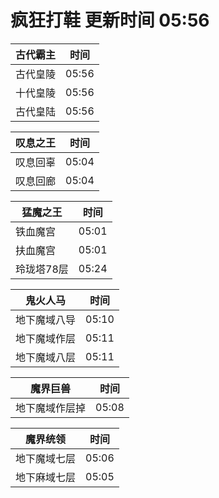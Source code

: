 # 疯狂打鞋 更新时间 05:56

| 古代霸主   | 时间    |
|--------|-------|
| 古代皇陵 | 05:56 |
| 十代皇陵 | 05:56 |
| 古代皇陆 | 05:56 |

| 叹息之王   | 时间    |
|--------|-------|
| 叹息回辜 | 05:04 |
| 叹息回廊 | 05:04 |

| 猛魔之王   | 时间    |
|--------|-------|
| 铁血魔宫 | 05:01 |
| 扶血魔宫 | 05:01 |
| 玲珑塔78层 | 05:24 |

| 鬼火人马   | 时间    |
|--------|-------|
| 地下魔域八导 | 05:10 |
| 地下魔域作层 | 05:11 |
| 地下魔域八层 | 05:11 |

| 魔界巨兽   | 时间    |
|--------|-------|
| 地下魔域作层掉 | 05:08 |

| 魔界统领   | 时间    |
|--------|-------|
| 地下魔域七层 | 05:06 |
| 地下麻域七层 | 05:05 |